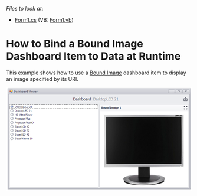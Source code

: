 <!-- default file list -->
*Files to look at*:

* [Form1.cs](./CS/Dashboard_BoundImage/Form1.cs) (VB: [Form1.vb](./VB/Dashboard_BoundImage/Form1.vb))
<!-- default file list end -->
# How to Bind a Bound Image Dashboard Item to Data at Runtime


This example shows how to use a [Bound Image](https://docs.devexpress.com/Dashboard/15267) dashboard item to display an image specified by its URI.</p>


![screenshot](/images/screenshot.png)